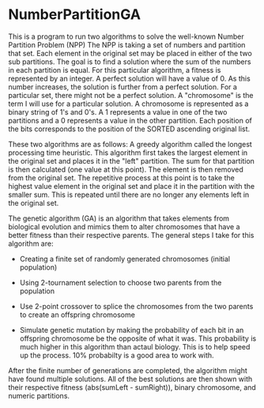 # NumberPartitionGA

This is a program to run two algorithms to solve the well-known Number Partition Problem (NPP)
The NPP is taking a set of numbers and partition that set. Each element in the original set may be placed in either of the two sub partitions.
The goal is to find a solution where the sum of the numbers in each partition is equal. For this particular algorithm, a fitness is represented
by an integer. A perfect solution will have a value of 0. As this number increases, the solution is further from a perfect solution. For a
particular set, there might not be a perfect solution. A "chromosome" is the term I will use for a particular solution. A chromosome is 
represented as a binary string of 1's and 0's. A 1 represents a value in one of the two partitions and a 0 represents a value in the other
partition. Each position of the bits corresponds to the position of the SORTED ascending original list. 

These two algorithms are as follows:
A greedy algorithm called the longest processing time heuristic. This algorithm first takes the largest element in the original set and places
it in the "left" partition. The sum for that partition is then calculated (one value at this point). The element is then removed from the
original set. The repetitive process at this point is to take the highest value element in the original set and place it in the partition
with the smaller sum. This is repeated until there are no longer any elements left in the original set.

The genetic algorithm (GA) is an algorithm that takes elements from biological evolution and mimics them to alter chromosomes that have a
better fitness than their respective parents. The general steps I take for this algorithm are: 

* Creating a finite set of randomly generated chromosomes (initial population)

* Using 2-tournament selection to choose two parents from the population

* Use 2-point crossover to splice the chromosomes from the two parents to create an offspring chromosome

* Simulate genetic mutation by making the probability of each bit in an offspring chromosome be the opposite of what it was. This probability
is much higher in this algorithm than actaul biology. This is to help speed up the process. 10% probabilty is a good area to work with.

After the finite number of generations are completed, the algorithm might have found multiple solutions. All of the best solutions are then
shown with their respective fitness (abs(sumLeft - sumRight)), binary chromosome, and numeric partitions.
